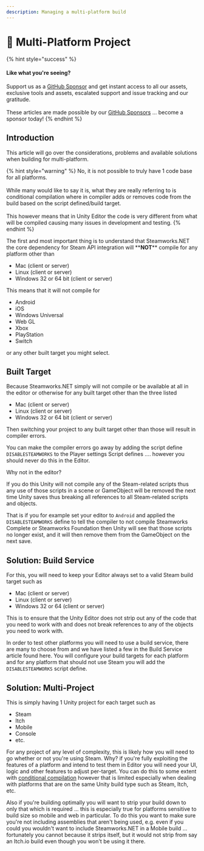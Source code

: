 ```yaml
---
description: Managing a multi-platform build
---
```


# 🤹 Multi-Platform Project

{% hint style="success" %}
#### Like what you're seeing?

Support us as a [GitHub Sponsor](../../../become-a-sponsor/) and get instant access to all our assets, exclusive tools and assets, escalated support and issue tracking and our gratitude.\
\
These articles are made possible by our [GitHub Sponsors](../../../become-a-sponsor/) ... become a sponsor today!
{% endhint %}

## &#x20;Introduction

This article will go over the considerations, problems and available solutions when building for multi-platform.

{% hint style="warning" %}
No, it is not possible to truly have 1 code base for all platforms.\
\
While many would like to say it is, what they are really referring to is conditional compilation where in compiler adds or removes code from the build based on the script defined/build target.\
\
This however means that in Unity Editor the code is very different from what will be compiled causing many issues in development and testing.
{% endhint %}

The first and most important thing is to understand that Steamworks.NET the core dependency for Steam API integration will \*\***NOT**\*\* compile for any platform other than

* Mac (client or server)
* Linux (client or server)
* Windows 32 or 64 bit (client or server)

This means that it will not compile for&#x20;

* Android
* iOS
* Windows Universal
* Web GL
* Xbox
* PlayStation
* Switch

or any other built target you might select.

## Built Target

Because Steamworks.NET simply will not compile or be available at all in the editor or otherwise for any built target other than the three listed

* Mac (client or server)
* Linux (client or server)
* Windows 32 or 64 bit (client or server)

Then switching your project to any built target other than those will result in compiler errors.

You can make the compiler errors go away by adding the script define `DISABLESTEAMWORKS` to the Player settings Script defines .... however you should never do this in the Editor.

Why not in the editor?

If you do this Unity will not compile any of the Steam-related scripts thus any use of those scripts in a scene or GameObject will be removed the next time Unity saves thus breaking all references to all Steam-related scripts and objects.

That is if you for example set your editor to `Android` and applied the `DISABLESTEAMWORKS` define to tell the compiler to not compile Steamworks Complete or Steamworks Foundation then Unity will see that those scripts no longer exist, and it will then remove them from the GameObject on the next save.

## Solution: Build Service

For this, you will need to keep your Editor always set to a valid Steam build target such as&#x20;

* Mac (client or server)
* Linux (client or server)
* Windows 32 or 64 (client or server)

This is to ensure that the Unity Editor does not strip out any of the code that you need to work with and does not break references to any of the objects you need to work with.

In order to test other platforms you will need to use a build service, there are many to choose from and we have listed a few in the Build Service article found here. You will configure your build targets for each platform and for any platform that should not use Steam you will add the `DISABLESTEAMWORKS` script define.

## Solution: Multi-Project

This is simply having 1 Unity project for each target such as&#x20;

* Steam
* Itch
* Mobile
* Console
* etc.

For any project of any level of complexity, this is likely how you will need to go whether or not you're using Steam. Why? if you're fully exploiting the features of a platform and intend to test them in Editor you will need your UI, logic and other features to adjust per-target. You can do this to some extent with [conditional compilation](https://docs.unity3d.com/Manual/PlatformDependentCompilation.html) however that is limited especially when dealing with platforms that are on the same Unity build type such as Steam, Itch, etc.

Also if you're building optimally you will want to strip your build down to only that which is required ... this is especially true for platforms sensitive to build size so mobile and web in particular. To do this you want to make sure you're not including assemblies that aren't being used, e.g. even if you could you wouldn't want to include Steamworks.NET in a Mobile build ... fortunately you cannot because it strips itself, but it would not strip from say an Itch.io build even though you won't be using it there.

